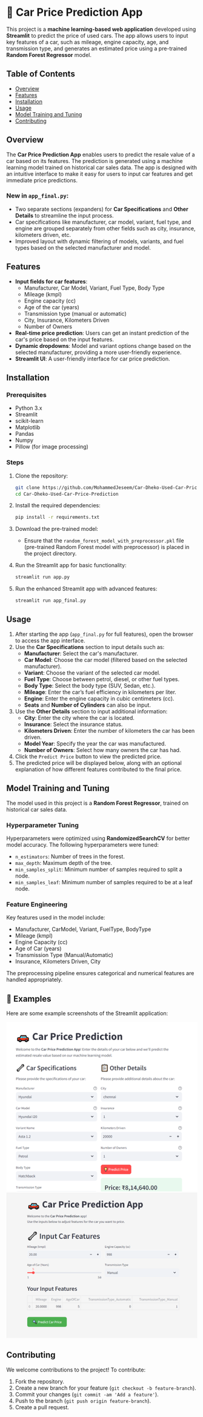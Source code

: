 # 🚗 Car Price Prediction App

This project is a **machine learning-based web application** developed using **Streamlit** to predict the price of used cars. The app allows users to input key features of a car, such as mileage, engine capacity, age, and transmission type, and generates an estimated price using a pre-trained **Random Forest Regressor** model.

## Table of Contents

- [Overview](#overview)
- [Features](#features)
- [Installation](#installation)
- [Usage](#usage)
- [Model Training and Tuning](#model-training-and-tuning)
- [Contributing](#contributing)

## Overview

The **Car Price Prediction App** enables users to predict the resale value of a car based on its features. The prediction is generated using a machine learning model trained on historical car sales data. The app is designed with an intuitive interface to make it easy for users to input car features and get immediate price predictions.

### New in `app_final.py`:
- Two separate sections (expanders) for **Car Specifications** and **Other Details** to streamline the input process.
- Car specifications like manufacturer, car model, variant, fuel type, and engine are grouped separately from other fields such as city, insurance, kilometers driven, etc.
- Improved layout with dynamic filtering of models, variants, and fuel types based on the selected manufacturer and model.
  
## Features

- **Input fields for car features**: 
  - Manufacturer, Car Model, Variant, Fuel Type, Body Type
  - Mileage (kmpl)
  - Engine capacity (cc)
  - Age of the car (years)
  - Transmission type (manual or automatic)
  - City, Insurance, Kilometers Driven
  - Number of Owners
- **Real-time price prediction**: Users can get an instant prediction of the car's price based on the input features.
- **Dynamic dropdowns**: Model and variant options change based on the selected manufacturer, providing a more user-friendly experience.
- **Streamlit UI**: A user-friendly interface for car price prediction.
  
## Installation

### Prerequisites
- Python 3.x
- Streamlit
- scikit-learn
- Matplotlib
- Pandas
- Numpy
- Pillow (for image processing)

### Steps
1. Clone the repository:
   ```bash
   git clone https://github.com/MohammedJeseem/Car-Dheko-Used-Car-Price-Prediction.git
   cd Car-Dheko-Used-Car-Price-Prediction
   ```

2. Install the required dependencies:
   ```bash
   pip install -r requirements.txt
   ```

3. Download the pre-trained model:
   - Ensure that the `random_forest_model_with_preprocessor.pkl` file (pre-trained Random Forest model with preprocessor) is placed in the project directory.

4. Run the Streamlit app for basic functionality:
   ```bash
   streamlit run app.py
   ```

5. Run the enhanced Streamlit app with advanced features:
   ```bash
   streamlit run app_final.py
   ```

## Usage

1. After starting the app (`app_final.py` for full features), open the browser to access the app interface.
2. Use the **Car Specifications** section to input details such as:
   - **Manufacturer**: Select the car's manufacturer.
   - **Car Model**: Choose the car model (filtered based on the selected manufacturer).
   - **Variant**: Choose the variant of the selected car model.
   - **Fuel Type**: Choose between petrol, diesel, or other fuel types.
   - **Body Type**: Select the body type (SUV, Sedan, etc.).
   - **Mileage**: Enter the car’s fuel efficiency in kilometers per liter.
   - **Engine**: Enter the engine capacity in cubic centimeters (cc).
   - **Seats** and **Number of Cylinders** can also be input.
3. Use the **Other Details** section to input additional information:
   - **City**: Enter the city where the car is located.
   - **Insurance**: Select the insurance status.
   - **Kilometers Driven**: Enter the number of kilometers the car has been driven.
   - **Model Year**: Specify the year the car was manufactured.
   - **Number of Owners**: Select how many owners the car has had.
4. Click the `Predict Price` button to view the predicted price.
5. The predicted price will be displayed below, along with an optional explanation of how different features contributed to the final price.

## Model Training and Tuning

The model used in this project is a **Random Forest Regressor**, trained on historical car sales data. 

### Hyperparameter Tuning
Hyperparameters were optimized using **RandomizedSearchCV** for better model accuracy. The following hyperparameters were tuned:
- `n_estimators`: Number of trees in the forest.
- `max_depth`: Maximum depth of the tree.
- `min_samples_split`: Minimum number of samples required to split a node.
- `min_samples_leaf`: Minimum number of samples required to be at a leaf node.

### Feature Engineering
Key features used in the model include:
- Manufacturer, CarModel, Variant, FuelType, BodyType
- Mileage (kmpl)
- Engine Capacity (cc)
- Age of Car (years)
- Transmission Type (Manual/Automatic)
- Insurance, Kilometers Driven, City

The preprocessing pipeline ensures categorical and numerical features are handled appropriately.
## 🎨 Examples

Here are some example screenshots of the Streamlit application:

![Base App](screenshots/screenshot1.png)
![Feature App](screenshots/screenshot2.png)

## Contributing

We welcome contributions to the project! To contribute:

1. Fork the repository.
2. Create a new branch for your feature (`git checkout -b feature-branch`).
3. Commit your changes (`git commit -am 'Add a feature'`).
4. Push to the branch (`git push origin feature-branch`).
5. Create a pull request.
